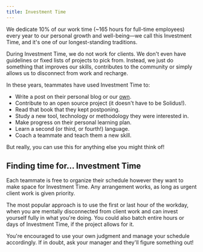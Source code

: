 ```yaml
---
title: Investment Time
---
```


We dedicate 10% of our work time (~165 hours for full-time employees) every year to our personal
growth and well-being—we call this Investment Time, and it's one of our longest-standing traditions.

During Investment Time, we do not work for clients. We don't even have guidelines or fixed lists of
projects to pick from. Instead, we just do something that improves our skills, contributes to the
community or simply allows us to disconnect from work and recharge.

In these years, teammates have used Investment Time to:

- Write a post on their personal blog or our [own](internal-projects/blog).
- Contribute to an open source project (it doesn't have to be Solidus!).
- Read that book that they kept postponing.
- Study a new tool, technology or methodology they were interested in.
- Make progress on their personal learning plan.
- Learn a second (or third, or fourth!) language.
- Coach a teammate and teach them a new skill.

But really, you can use this for anything else you might think of! 

## Finding time for... Investment Time

Each teammate is free to organize their schedule however they want to make space for Investment
Time. Any arrangement works, as long as urgent client work is given priority.

The most popular approach is to use the first or last hour of the workday, when you are mentally
disconnected from client work and can invest yourself fully in what you're doing. You could also
batch entire hours or days of Investment Time, if the project allows for it.

You're encouraged to use your own judgment and manage your schedule accordingly. If in doubt, ask
your manager and they'll figure something out!
